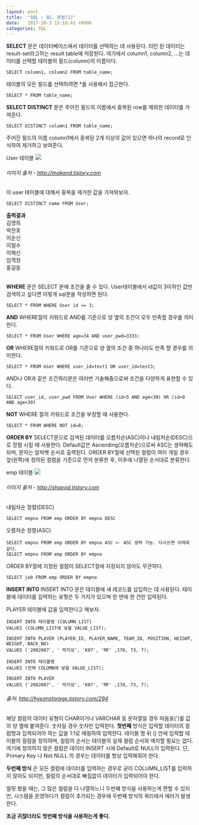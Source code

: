```yaml
---
layout: post
title:  "SQL : 02. 문법(1)"
date:   2017-10-3 15:10:41 +0900
categories: SQL
---
```



**SELECT** 문은 데이터베이스에서 데이터를 선택하는 데 사용된다. 리턴 된 데이터는 result-set라고하는 result table에 저장된다. 여기에서 column1, column2, ...는 데이터를 선택할 테이블의 필드(column)의 이름이다.

```
SELECT column1, column2 FROM table_name;
```

테이블의 모든 필드를 선택하려면 *를 사용해서 접근한다.

```
SELECT * FROM table_name;
```

**SELECT DISTINCT** 문은 주어진 필드의 이름에서 중복된 row를 제외한 데이터를 가져온다.

```
SELECT DISTINCT column1 FROM table_name;
```

주어진 필드의 이름 column1에서 중복된 2개 이상의 값이 있으면 하나의 record로 인식하여 제거하고 보여준다.

User 테이블
![](../projects/siwonis/_posts/images/sql-002/001-distinct.png)
###### 이미지 출처 - http://makand.tistory.com

이 user 테이블에 대해서 중복을 제거한 값을 가져와보자.

```
SELECT DISTINCT name FROM User;
```

**출력결과** <br>
김영희<br>
박찬호<br>
이순신<br>
이철수<br>
이해신<br>
임꺽정<br>
홍길동<br><br>

**WHERE** 문은 SELECT 문에 조건을 줄 수 있다. User테이블에서 id값이 3이하인 값만 검색하고 싶다면 이렇게 sql문을 작성하면 된다.

```
SELECT * FROM WHERE User id <= 3;
```

**AND** WHERE절의 키워드로 AND를 기준으로 양 옆의 조건이 모두 만족할 경우를 의미한다.

```
SELECT * FROM User WHERE age=34 AND user_pwd=3333;
```

**OR** WHERE절의 키워드로 OR를 기준으로 양 옆의 조건 중 하나라도 만족 할 경우를 의미한다.

```
SELECT * FROM User WHERE user_id=test1 OR user_id=test3;
```

AND나 OR과 같은 조건쿼리문은 여러번 기술해줌으로써 조건을 다양하게 표현할 수 있다.

```
SELECT user_id, user_pwd FROM User WHERE (id<5 AND age<30) OR (id=9 AND age<30)
```

**NOT** WHERE 절의 키워드로 조건을 부정할 때 사용한다.

```
SELECT * FROM WHERE NOT id=8;
```

**ORDER BY** SELECT문으로 검색된 데이터를 오름차순(ASC)이나 내림차순(DESC)으로 정렬 시킬 때 사용한다.
Default값은 Ascending(오름차순)으로써 ASC는 생략해도 되며, 문자는 알파벳 순서로 출력된다. ORDER BY절에 선택된 컬럼이 여러 개일 경우 앞(왼쪽)에 정의된 컬럼을 기준으로 먼저 분류한 후, 이후에 나열된 순서대로 분류한다.

emp 테이블
![](../projects/siwonis/_posts/images/sql-002/002-order-by.png)

###### 이미지 출처 - http://shaeod.tistory.com

내림차순 정렬(DESC)

```
SELECT empno FROM emp ORDER BY empno DESC
```

오름차순 정렬(ASC)

```
SELECT empno FROM emp ORDER BY empno ASC <- ASC 생략 가능. 다시쓰면 아래와 같다.
SELECT empno FROM emp ORDER BY empno   
```

ORDER BY절에 지정된 컬럼이 SELECT절에 지정되지 않아도 무관하다.

```
SELECT job FROM emp ORDER BY empno
```

**INSERT INTO** INSERT INTO 문은 테이블에 새 레코드를 삽입하는 데 사용된다. 테이블에 데이터를 입력하는 유형은 두 가지가 있으며 한 번에 한 건만 입력된다.

PLAYER 테이블에 값을 입력한다고 해보자.

```
INSERT INTO 테이블명 (COLUMN_LIST)
VALUES (COLUMN_LIST에 넣을 VALUE_LIST);

INSERT INTO PLAYER (PLAYER_ID, PLAYER_NAME, TEAM_ID, POSITION, HEIGHT, WEIGHT, BACK_NO)
VALUES ('2002007', ' 박지성', 'K07', 'MF' ,178, 73, 7);
```

```
INSERT INTO 테이블명
VALUES (전체 COLUMN에 넣을 VALUE_LIST);

INSERT INTO PLAYER
VALUES ('2002007', ' 박지성', 'K07', 'MF' ,178, 73, 7);
```

###### 출처: http://hyeonstorage.tistory.com/294

해당 컬럼의 데이터 유형이 CHAR이거나 VARCHAR 등 문자열일 경우 따옴표(')를 값의 양 옆에 붙여준다. 숫자일 경우 숫자만 입력한다. **첫번째** 방식은 입력할 데이터의 컬럼명과 입력되어야 하는 값을 1:1로 매핑하여 입력한다. 테이블 명 뒤 () 안에 입력할 테이블의 컬럼을 정의하며, 컬럼의 순서는 테이블의 실제 컬럼 순서와 매치할 필요는 없다. 여기에 정의하지 않은 컬럼은 데이터 INSERT 시에 Default로 NULL이 입력된다. 단, Primary Key 나 Not NULL 의 경우는 데이터를 항상 입력해줘야 한다.

**두번째 방식** 은 모든 컬럼에 데이터를 입력하는 경우로 굳이 COLUMN_LIST를 입력하지 않아도 되지만, 컬럼의 순서대로 빠짐없이 데이터가 입력되어야 한다.

얼핏 봤을 때는, 그 많은 컬럼을 다 나열하느니 두번째 방식을 사용하는게 편할 수 있지만, 시스템을 운영하다가 컬럼이 추가되는 경우에 두번째 방식의 쿼리에서 에러가 발생한다.

**조금 귀찮더라도 첫번째 방식을 사용하는게 좋다.**
